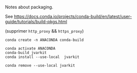 Notes about packaging.

See https://docs.conda.io/projects/conda-build/en/latest/user-guide/tutorials/build-pkgs.html

(supprimer `http_proxy` && `https_proxy`)

```
conda create -n ANACONDA conda-build
```

```
conda activate ANACONDA
conda-build jvarkit
conda install --use-local  jvarkit
```

```
conda remove --use-local jvarkit
```
